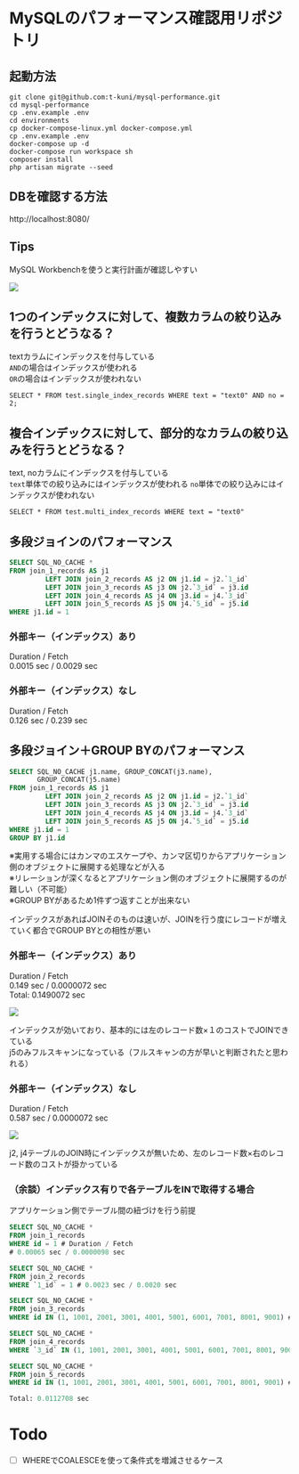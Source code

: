 # MySQLのパフォーマンス確認用リポジトリ

## 起動方法

```
git clone git@github.com:t-kuni/mysql-performance.git
cd mysql-performance
cp .env.example .env
cd environments
cp docker-compose-linux.yml docker-compose.yml
cp .env.example .env
docker-compose up -d
docker-compose run workspace sh
composer install
php artisan migrate --seed
```

## DBを確認する方法

http://localhost:8080/

## Tips

MySQL Workbenchを使うと実行計画が確認しやすい

![](https://i.gyazo.com/fc5c5dc123058c736a9f7b7c89ae0451.png)

## 1つのインデックスに対して、複数カラムの絞り込みを行うとどうなる？

textカラムにインデックスを付与している  
`AND`の場合はインデックスが使われる  
`OR`の場合はインデックスが使われない

```
SELECT * FROM test.single_index_records WHERE text = "text0" AND no = 2;
```

## 複合インデックスに対して、部分的なカラムの絞り込みを行うとどうなる？

text, noカラムにインデックスを付与している  
`text`単体での絞り込みにはインデックスが使われる
`no`単体での絞り込みにはインデックスが使われない

```
SELECT * FROM test.multi_index_records WHERE text = "text0"
```

## 多段ジョインのパフォーマンス

```sql
SELECT SQL_NO_CACHE *
FROM join_1_records AS j1
         LEFT JOIN join_2_records AS j2 ON j1.id = j2.`1_id`
         LEFT JOIN join_3_records AS j3 ON j2.`3_id` = j3.id
         LEFT JOIN join_4_records AS j4 ON j3.id = j4.`3_id`
         LEFT JOIN join_5_records AS j5 ON j4.`5_id` = j5.id
WHERE j1.id = 1
```

### 外部キー（インデックス）あり

Duration / Fetch  
0.0015 sec / 0.0029 sec

### 外部キー（インデックス）なし

Duration / Fetch  
0.126 sec / 0.239 sec

## 多段ジョイン＋GROUP BYのパフォーマンス

```sql
SELECT SQL_NO_CACHE j1.name, GROUP_CONCAT(j3.name),
       GROUP_CONCAT(j5.name)
FROM join_1_records AS j1
         LEFT JOIN join_2_records AS j2 ON j1.id = j2.`1_id`
         LEFT JOIN join_3_records AS j3 ON j2.`3_id` = j3.id
         LEFT JOIN join_4_records AS j4 ON j3.id = j4.`3_id`
         LEFT JOIN join_5_records AS j5 ON j4.`5_id` = j5.id
WHERE j1.id = 1
GROUP BY j1.id
```

※実用する場合にはカンマのエスケープや、カンマ区切りからアプリケーション側のオブジェクトに展開する処理などが入る  
※リレーションが深くなるとアプリケーション側のオブジェクトに展開するのが難しい（不可能）  
※GROUP BYがあるため1件ずつ返すことが出来ない

インデックスがあればJOINそのものは速いが、JOINを行う度にレコードが増えていく都合でGROUP BYとの相性が悪い

### 外部キー（インデックス）あり

Duration / Fetch  
0.149 sec / 0.0000072 sec  
Total: 0.1490072 sec

![](https://i.gyazo.com/fcaeaee4c6abc6de27af3f00abbb50dc.png)

インデックスが効いており、基本的には左のレコード数×１のコストでJOINできている  
j5のみフルスキャンになっている（フルスキャンの方が早いと判断されたと思われる）

### 外部キー（インデックス）なし

Duration / Fetch  
0.587 sec / 0.0000072 sec

![](https://i.gyazo.com/90b889b294c2bb65f3cf9d10e3445aa6.png)

j2, j4テーブルのJOIN時にインデックスが無いため、左のレコード数×右のレコード数のコストが掛かっている

### （余談）インデックス有りで各テーブルをINで取得する場合

アプリケーション側でテーブル間の紐づけを行う前提

```sql
SELECT SQL_NO_CACHE *
FROM join_1_records
WHERE id = 1 # Duration / Fetch
# 0.00065 sec / 0.0000098 sec

SELECT SQL_NO_CACHE *
FROM join_2_records
WHERE `1_id` = 1 # 0.0023 sec / 0.0020 sec

SELECT SQL_NO_CACHE *
FROM join_3_records
WHERE id IN (1, 1001, 2001, 3001, 4001, 5001, 6001, 7001, 8001, 9001) # 0.00075 sec / 0.000018 sec

SELECT SQL_NO_CACHE *
FROM join_4_records
WHERE `3_id` IN (1, 1001, 2001, 3001, 4001, 5001, 6001, 7001, 8001, 9001) # 0.0027 sec / 0.0021 sec

SELECT SQL_NO_CACHE *
FROM join_5_records
WHERE id IN (1, 1001, 2001, 3001, 4001, 5001, 6001, 7001, 8001, 9001) # 0.00073 sec / 0.000013 sec

Total: 0.0112708 sec
```

# Todo 

* [ ] WHEREでCOALESCEを使って条件式を増減させるケース
